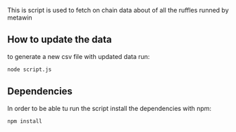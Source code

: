 This is script is used to fetch on chain data about of all the ruffles runned by metawin

## How to update the data

to generate a new csv file with updated data run:

```bash
node script.js
```

## Dependencies

In order to be able tu run the script install the dependencies with npm:

```bash
npm install
```
